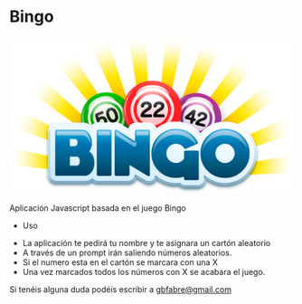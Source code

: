 # Bingo

![image](bingo2.jpg)

Aplicación Javascript basada en el juego Bingo

- Uso

 * La aplicación te pedirá tu nombre y te asignara un cartón aleatorio
 * A través de un prompt irán saliendo números aleatorios.
 * Si el numero esta en el cartón se marcara con una X
 * Una vez marcados todos los números con X se acabara el juego.

Si tenéis alguna duda podéis escribir a <gbfabre@gmail.com>